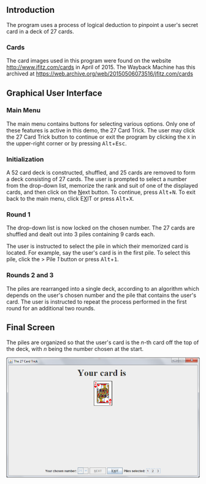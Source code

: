 ## Introduction
The program uses a process of logical deduction to pinpoint a user's secret card in a deck of 27 cards.

### Cards
The card images used in this program were found on the website http://www.jfitz.com/cards in April of 2015. The Wayback Machine has this archived at https://web.archive.org/web/20150506073516/jfitz.com/cards

## Graphical User Interface
### Main Menu
The main menu contains buttons for selecting various options. Only one of these features is active in this demo, the 27 Card Trick. The user may click the 27 Card Trick button to continue or exit the program by clicking the `X` in the upper-right corner or by pressing <kbd>Alt</kbd>+<kbd>Esc</kbd>.

### Initialization
A 52 card deck is constructed, shuffled, and 25 cards are removed to form a deck consisting of 27 cards. The user is prompted to select a number from the drop-down list, memorize the rank and suit of one of the displayed cards, and then click on the <ins>N</ins>ext button. To continue, press <kbd>Alt</kbd>+<kbd>N</kbd>. To exit back to the main menu, click E<ins>X</ins>IT or press <kbd>Alt</kbd>+<kbd>X</kbd>.

### Round 1
The drop-down list is now locked on the chosen number. The 27 cards are shuffled and dealt out into 3 piles containing 9 cards each.

The user is instructed to select the pile in which their memorized card  is located. For example, say the user's card is in the first pile. To select this pile, click the > Pile _1_  button or press <kbd>Alt</kbd>+<kbd>1</kbd>.

### Rounds 2 and 3
The piles are rearranged into a single deck, according to an algorithm which depends on the user's chosen number and the pile that contains the user's card. The user is instructed to repeat the process performed in the first round for an additional two rounds.


## Final Screen
The piles are organized so that the user's card is the $n$-th card off the top of the deck, with $n$ being the number chosen at the start.

![Your Card is](/demo/magic.png)

